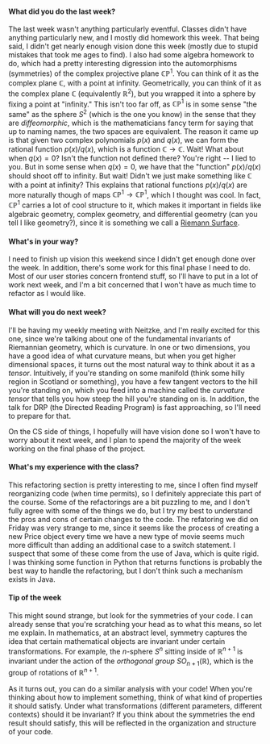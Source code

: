 #### What did you do the last week?

The last week wasn't anything particularly eventful. Classes didn't have
anything particularly new, and I mostly did homework this week. That being said,
I didn't get nearly enough vision done this week (mostly due to stupid
mistakes that took me ages to find). I also had some algebra homework to do,
which had a pretty interesting digression into the automorphisms (symmetries)
of the complex projective plane $\mathbb{CP}^1$. You can think of it
as the complex plane $\mathbb{C}$, with a point at infinity. Geometrically,
you can think of it as the complex plane $\mathbb{C}$ (equivalently
$\mathbb{R}^2$), but you wrapped it into a sphere by fixing a point at "infinity."
This isn't too far off, as $\mathbb{CP}^1$ is in some sense "the same" as the
sphere $S^2$ (which is the one you know) in the sense that they are *diffeomorphic*,
which is the mathematicians fancy term for saying that up to naming names, the two
spaces are equivalent. The reason it came up is that given two complex polynomials
$p(x)$ and $q(x)$, we can form the rational function $p(x)/q(x)$, which is
a function $\mathbb{C} \to \mathbb{C}$. Wait! What about when $q(x) = 0$?
Isn't the function not defined there? You're right -- I lied to you. But in some
sense when $q(x) = 0$, we have that the "function" $p(x)/q(x)$ should shoot
off to infinity. But wait! Didn't we just make something like $\mathbb{C}$ with
a point at infinity? This explains that rational functions $p(x) / q(x)$ are
more naturally though of maps $\mathbb{CP}^1 \to \mathbb{CP}^1$, which I thought
was cool. In fact, $\mathbb{CP}^1$ carries a lot of cool structure to it, which
makes it important in fields like algebraic geometry, complex geometry, and
differential geometry (can you tell I like geometry?), since it is something we call
a [Riemann Surface](https://en.wikipedia.org/wiki/Riemann_surface).

#### What's in your way?

I need to finish up vision this weekend since I didn't get enough done over
the week. In addition, there's some work for this final phase I need to do.
Most of our user stories concern frontend stuff, so I'll have to put in a
lot of work next week, and I'm a bit concerned that I won't have as much
time to refactor as I would like.

#### What will you do next week?

I'll be having my weekly meeting with Neitzke, and I'm really excited for this one,
since we're talking about one of the fundamental invariants of Riemannian geometry,
which is curvature. In one or two dimensions, you have a good idea of what curvature means,
but when you get higher dimensional spaces, it turns out the most natural way
to think about it as a *tensor*. Intuitively, if you're standing on some manifold
(think some hilly region in Scotland or something), you have a few tangent vectors
to the hill you're standing on, which you feed into a machine called the
*curvature tensor* that tells you how steep the hill you're standing on is. In
addition, the talk for DRP (the Directed Reading Program) is fast approaching,
so I'll need to prepare for that.

On the CS side of things, I hopefully will have vision done so I won't have
to worry about it next week, and I plan to spend the majority of the week
working on the final phase of the project.

#### What's my experience with the class?

This refactoring section is pretty interesting to me, since I often find myself
reorganizing code (when time permits), so I definitely appreciate this part
of the course. Some of the refactorings are a bit puzzling to me, and I don't
fully agree with some of the things we do, but I try my best to understand
the pros and cons of certain changes to the code. The refatoring we did on
Friday was very strange to me, since it seems like the process of creating a new
Price object every time we have a new type of movie seems much more difficult than
adding an additional case to a switch statement. I suspect that some of these
come from the use of Java, which is quite rigid. I was thinking some
function in Python that returns functions is probably the best way to handle
the refactoring, but I don't think such a mechanism exists in Java.

#### Tip of the week

This might sound strange, but look for the symmetries of your code. I can already
sense that you're scratching your head as to what this means, so let me explain.
In mathematics, at an abstract level, symmetry captures the idea that certain
mathematical objects are invariant under certain transformations. For example,
the $n$-sphere $S^n$ sitting inside of $\mathbb{R}^{n+1}$ is invariant
under the action of the *orthogonal group* $SO_{n+1}(\mathbb{R})$, which is the
group of rotations of $\mathbb{R}^{n+1}$.

As it turns out, you can do a similar analysis with your code! When you're
thinking about how to implement something, think of what kind of properties it
should satisfy. Under what transformations (different parameters, different
contexts) should it be invariant? If you think about the symmetries the end
result should satisfy, this will be reflected in the organization and structure
of your code.
